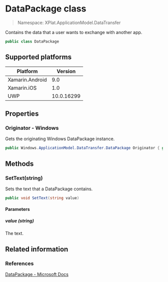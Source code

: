 # DataPackage class

> Namespace: XPlat.ApplicationModel.DataTransfer

Contains the data that a user wants to exchange with another app.

```csharp
public class DataPackage
```

## Supported platforms

| Platform | Version |
| --- | --- |
| Xamarin.Android | 9.0 |
| Xamarin.iOS  | 1.0 |
| UWP | 10.0.16299 | 

## Properties

### Originator - Windows

Gets the originating Windows DataPackage instance.

```csharp
public Windows.ApplicationModel.DataTransfer.DataPackage Originator { get; }
```

## Methods

### SetText(string)

Sets the text that a DataPackage contains.

```csharp
public void SetText(string value)
```

#### Parameters
##### value (string)
The text.

## Related information

### References

[DataPackage - Microsoft Docs](https://docs.microsoft.com/en-us/uwp/api/windows.applicationmodel.datatransfer.datapackage)